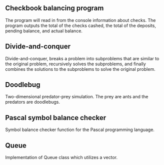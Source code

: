 ## Checkbook balancing program 
The program will read in from the console information about checks. 
The program outputs the total of the checks cashed, the total of the deposits, pending balance, and actual balance.
## Divide-and-conquer
Divide-and-conquer, breaks a problem into subproblems that are similar to the original problem, recursively solves the subproblems, and finally combines the solutions to the subproblems to solve the original problem.
## Doodlebug
Two-dimensional predator-prey simulation. The prey are ants and the predators are doodlebugs.
## Pascal symbol balance checker
Symbol balance checker function for the Pascal programming language.
## Queue
Implementation of Queue class which utilizes a vector. 
